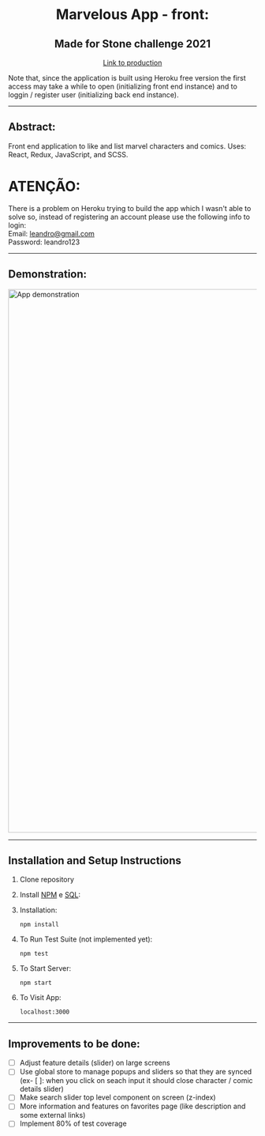 <h1 align="center">Marvelous App - front:</h1>
<h2 align="center">Made for Stone challenge 2021</h2>
<p align="center"><a href="https://marvelousapp-front.herokuapp.com/">Link to production</a></p>
Note that, since the application is built using Heroku free version the first access may take a while to open (initializing front end instance) and to loggin / register user (initializing back end instance).

<hr />

## Abstract:
Front end application to like and list marvel characters and comics. Uses: React, Redux, JavaScript, and SCSS.

# ATENÇÃO:
There is a problem on Heroku trying to build the app which I wasn't able to solve so, instead of registering an account please use the following info to login:
<br/>
Email: leandro@gmail.com
<br/>
Password: leandro123

<hr />

## Demonstration:
<img src="https://raw.githubusercontent.com/leandroparisi/case-stone-front/main/demonstration/demonstration.gif" alt="App demonstration" width="1100px" >

<hr />

## Installation and Setup Instructions 

1. Clone repository

2. Install <a href="https://www.npmjs.com/get-npm" >NPM</a> e <a href="https://www.alura.com.br/artigos/mysql-do-download-e-instalacao-ate-sua-primeira-tabela" >SQL</a>:

2. Installation:

    `npm install`  

3. To Run Test Suite (not implemented yet):  

    `npm test`  

4. To Start Server:

    `npm start`  

5. To Visit App:

    `localhost:3000`  

<hr />

## Improvements to be done:

- [ ] Adjust feature details (slider) on large screens
- [ ] Use global store to manage popups and sliders so that they are synced (ex- [ ]: when you click on seach input it should close character / comic details slider)
- [ ] Make search slider top level component on screen (z-index)
- [ ] More information and features on favorites page (like description and some external links)
- [ ] Implement 80% of test coverage
